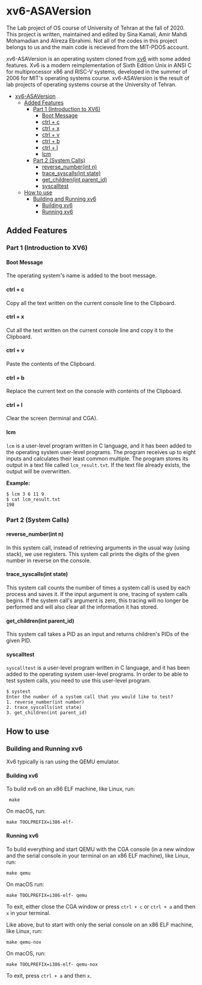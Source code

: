 
# xv6-ASAVersion

The Lab project of OS course of University of Tehran at the fall of 2020. This project is written, maintained and edited by Sina Kamali, Amir Mahdi Mohamadian and Alireza Ebrahimi. Not all of the codes in this project belongs to us and the main code is recieved from the MIT-PDOS account.

xv6-ASAVersion is an operating system cloned from [xv6](https://github.com/mit-pdos/xv6-public) with some added features. Xv6 is a modern reimplementation of Sixth Edition Unix in ANSI C for multiprocessor x86 and RISC-V systems, developed in the summer of 2006 for MIT's operating systems course. xv6-ASAVersion is the result of lab projects of operating systems course at the University of Tehran.

- [xv6-ASAVersion](#xv6-ASAVersion)
  - [Added Features](#added-features)
    - [Part 1 (Introduction to XV6)](#part-1-introduction-to-xv6)
      - [Boot Message](#boot-message)
      - [ctrl + c](#ctrl--c)
      - [ctrl + x](#ctrl--x)
      - [ctrl + v](#ctrl--v)
      - [ctrl + b](#ctrl--b)
      - [ctrl + l](#ctrl--l)
      - [lcm](#lcm)
    - [Part 2 (System Calls)](#part-2-system-calls)
      - [reverse_number(int n)](#reverse_numberint-n)
      - [trace_syscalls(int state)](#trace_syscallsint-state)
      - [get_children(int parent_id)](#get_childrenint-parent_id)
      - [syscalltest](#syscalltest)
  - [How to use](#how-to-use)
    - [Building and Running xv6](#building-and-running-xv6)
      - [Building xv6](#building-xv6)
      - [Running xv6](#running-xv6)

## Added Features

### Part 1 (Introduction to XV6)

#### Boot Message

The operating system's name is added to the boot message.

#### ctrl + c

Copy all the text written on the current console line to the Clipboard.

#### ctrl + x

Cut all the text written on the current console line and copy it to the Clipboard.

#### ctrl + v

Paste the contents of the Clipboard.

#### ctrl + b

Replace the current text on the console with contents of the Clipboard.

#### ctrl + l

Clear the screen (terminal and CGA).

#### lcm

`lcm` is a user-level program written in C language, and it has been added to the operating system user-level programs. The program receives up to eight inputs and calculates their least common multiple. The program stores its output in a text file called `lcm_result.txt`. If the text file already exists, the output will be overwritten.

**Example:**

```shell
$ lcm 3 6 11 9
$ cat lcm_result.txt
198
```

### Part 2 (System Calls)

#### reverse_number(int n)

In this system call, instead of retrieving arguments in the usual way (using stack), we use registers. This system call prints the digits of the given number in reverse on the console.

#### trace_syscalls(int state)

This system call counts the number of times a system call is used by each process and saves it. If the input argument is one, tracing of system calls begins. If the system call's argument is zero, this tracing will no longer be performed and will also clear all the information it has stored.

#### get_children(int parent_id)

This system call takes a PID as an input and returns children's PIDs of the given PID.

#### syscalltest

`syscalltest` is a user-level program written in C language, and it has been added to the operating system user-level programs. In order to be able to test system calls, you need to use this user-level program.

```shell
$ systest
Enter the number of a system call that you would like to test?
1. reverse_number(int number)
2. trace_syscalls(int state)
3. get_children(int parent_id)
```

## How to use

### Building and Running xv6

Xv6 typically is ran using the QEMU emulator.

#### Building xv6

To build xv6 on an x86 ELF machine, like Linux, run:

```shell
 make
```

On macOS, run:

```shell
make TOOLPREFIX=i386-elf-
```

#### Running xv6

To build everything and start QEMU with the CGA console (in a new window and the serial console in your terminal on an x86 ELF machine), like Linux, run:

```shell
make qemu
```

On macOS run:

```shell
make TOOLPREFIX=i386-elf- qemu
```

To exit, either close the CGA window or press `ctrl + c` or `ctrl + a` and then `x` in your terminal.

Like above, but to start with only the serial console on an x86 ELF machine, like Linux, run:

```shell
make qemu-nox
```

On macOS, run:

```shell
make TOOLPREFIX=i386-elf- qemu-nox
```

To exit, press `ctrl + a` and then `x`.
